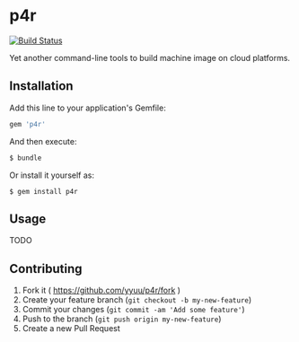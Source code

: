 # p4r

[![Build Status](https://travis-ci.org/yyuu/p4r.svg?branch=master)](https://travis-ci.org/yyuu/p4r)

Yet another command-line tools to build machine image on cloud platforms.

## Installation

Add this line to your application's Gemfile:

```ruby
gem 'p4r'
```

And then execute:

```sh
$ bundle
```

Or install it yourself as:

```
$ gem install p4r
```

## Usage

TODO

## Contributing

1. Fork it ( https://github.com/yyuu/p4r/fork )
2. Create your feature branch (`git checkout -b my-new-feature`)
3. Commit your changes (`git commit -am 'Add some feature'`)
4. Push to the branch (`git push origin my-new-feature`)
5. Create a new Pull Request
